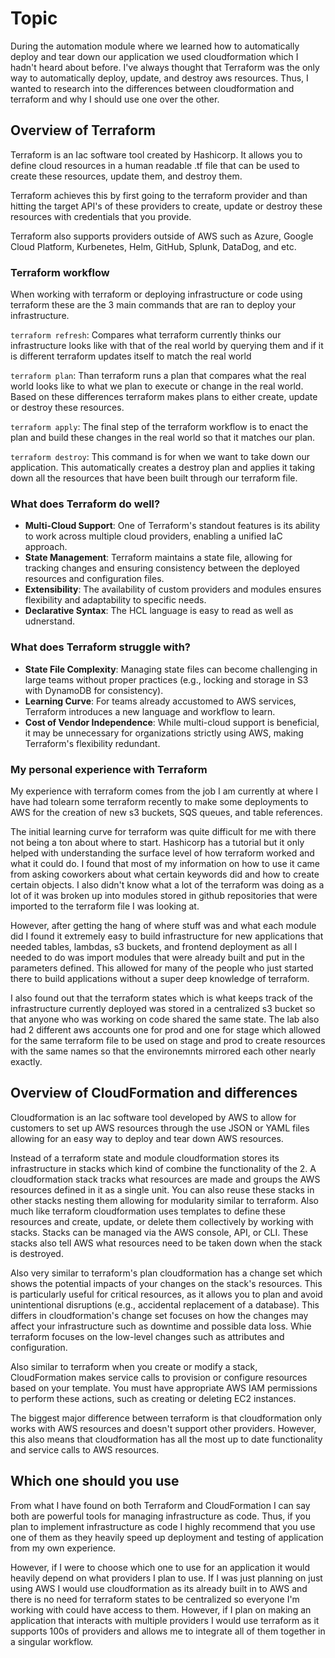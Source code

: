 # Topic
During the automation module where we learned how to automatically deploy and tear down our application we used cloudformation which I hadn't heard about before. I've always thought that Terraform was the only way to automatically deploy, update, and destroy aws resources. Thus, I wanted to research into the differences between cloudformation and terraform and why I should use one over the other.

## Overview of Terraform
Terraform is an Iac software tool created by Hashicorp. It allows you to define cloud resources in a human readable .tf file that can be used to create these resources, update them, and destroy them. 

Terraform achieves this by first going to the terraform provider and than hitting the target API's of these providers to create, update or destroy these resources with credentials that you provide. 

Terraform also supports providers outside of AWS such as  Azure, Google Cloud Platform, Kurbenetes, Helm, GitHub, Splunk, DataDog, and etc.

### Terraform workflow
When working with terraform or deploying infrastructure or code using terraform these are the 3 main commands that are ran to deploy your infrastructure.

`terraform refresh`:
Compares what terraform currently thinks our infrastructure looks like with that of the real world by querying them and if it is different terraform updates itself to match the real world

`terraform plan`:
Than terraform runs a plan that compares what the real world looks like to what we plan to execute or change in the real world. Based on these differences terraform makes plans to either create, update or destroy these resources.

`terraform apply`:
The final step of the terraform workflow is to enact the plan and build these changes in the real world so that it matches our plan.

`terraform destroy`:
This command is for when we want to take down our application. This automatically creates a destroy plan and applies it taking down all the resources that have been built through our terraform file.

### What does Terraform do well?
- **Multi-Cloud Support**: One of Terraform's standout features is its ability to work across multiple cloud providers, enabling a unified IaC approach.
- **State Management**: Terraform maintains a state file, allowing for tracking changes and ensuring consistency between the deployed resources and configuration files.
- **Extensibility**: The availability of custom providers and modules ensures flexibility and adaptability to specific needs.
- **Declarative Syntax**: The HCL language is easy to read as well as udnerstand.

### What does Terraform struggle with?
- **State File Complexity**: Managing state files can become challenging in large teams without proper practices (e.g., locking and storage in S3 with DynamoDB for consistency).
- **Learning Curve**: For teams already accustomed to AWS services, Terraform introduces a new language and workflow to learn.
- **Cost of Vendor Independence**: While multi-cloud support is beneficial, it may be unnecessary for organizations strictly using AWS, making Terraform's flexibility redundant.

### My personal experience with Terraform
My experience with terraform comes from the job I am currently at where I have had tolearn some terraform recently to make some deployments to AWS for the creation of new s3 buckets, SQS queues, and table references.

The initial learning curve for terraform was quite difficult for me with there not being a ton about where to start. Hashicorp has a tutorial but it only helped with understanding the surface level of how terraform worked and what it could do. I found that most of my information on how to use it came from asking coworkers about what certain keywords did and how to create certain objects. I also didn't know what a lot of the terraform was doing as a lot of it was broken up into modules stored in github repositories that were imported to the terraform file I was looking at.

However, after getting the hang of where stuff was and what each module did I found it extremely easy to build infrastructure for new applications that needed tables, lambdas, s3 buckets, and frontend deployment as all I needed to do was import modules that were already built and put in the parameters defined. This allowed for many of the people who just started there to build applications without a super deep knowledge of terraform.

I also found out that the terraform states which is what keeps track of the infrastructure currently deployed was stored in a centralized s3 bucket so that anyone who was working on code shared the same state. The lab also had 2 different aws accounts one for prod and one for stage which allowed for the same terraform file to be used on stage and prod to create resources with the same names so that the environemnts mirrored each other nearly exactly.


## Overview of CloudFormation and differences
Cloudformation is an Iac software tool developed by AWS to allow for customers to set up AWS resources through the use JSON or YAML files allowing for an easy way to deploy and tear down AWS resources.

Instead of a terraform state and module cloudformation stores its infrastructure in stacks which kind of combine the functionality of the 2. A cloudformation stack tracks what resources are made and groups the AWS resources defined in it as a single unit. You can also reuse these stacks in other stacks nesting them allowing for modularity similar to terraform. Also much like terraform cloudformation uses templates to define these resources and create, update, or delete them collectively by working with stacks. Stacks can be managed via the AWS console, API, or CLI. These stacks also tell AWS what resources need to be taken down when the stack is destroyed.

Also very similar to terraform's plan cloudformation has a change set which shows the potential impacts of your changes on the stack's resources. This is particularly useful for critical resources, as it allows you to plan and avoid unintentional disruptions (e.g., accidental replacement of a database). This differs in cloudformation's change set focuses on how the changes may affect your infrastructure such as downtime and possible data loss. Whie terraform focuses on the low-level changes such as attributes and configuration.

Also similar to terraform when you create or modify a stack, CloudFormation makes service calls to provision or configure resources based on your template. You must have appropriate AWS IAM permissions to perform these actions, such as creating or deleting EC2 instances.

The biggest major difference between terraform is that cloudformation only works with AWS resources and doesn't support other providers. However, this also means that cloudformation has all the most up to date functionality and service calls to AWS resources.

## Which one should you use
From what I have found on both Terraform and CloudFormation I can say both are powerful tools for managing infrastructure as code. Thus, if you plan to implement infrastructure as code I highly recommend that you use one of them as they heavily speed up deployment and testing of application from my own experience.

However, if I were to choose which one to use for an application it would heavily depend on what providers I plan to use. If I was just planning on just using AWS I would use cloudformation as its already built in to AWS and there is no need for terraform states to be centralized so everyone I'm working with could have access to them. However, if I plan on making an application that interacts with multiple providers I would use terraform as it supports 100s of providers and allows me to integrate all of them together in a singular workflow.